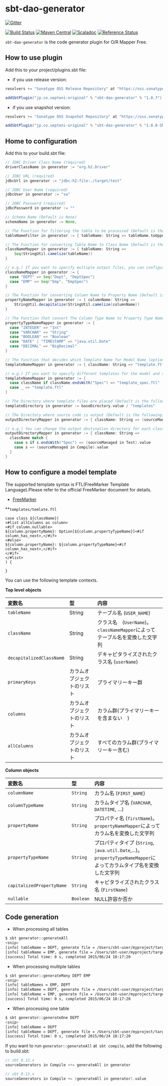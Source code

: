 # sbt-dao-generator

[![Gitter](https://badges.gitter.im/Join%20Chat.svg)](https://gitter.im/septeni-original/sbt-dao-generator?utm_source=badge&utm_medium=badge&utm_campaign=pr-badge&utm_content=badge)

[![Build Status](https://travis-ci.org/septeni-original/sbt-dao-generator.svg)](https://travis-ci.org/septeni-original/sbt-dao-generator)
[![Maven Central](https://maven-badges.herokuapp.com/maven-central/jp.co.septeni-original/sbt-dao-generator/badge.svg)](https://maven-badges.herokuapp.com/maven-central/jp.co.septeni-original/sbt-dao-generator)
[![Scaladoc](http://javadoc-badge.appspot.com/jp.co.septeni-original/sbt-dao-generator_2.10.svg?label=scaladoc)](http://javadoc-badge.appspot.com/jp.co.septeni-original/sbt-dao-generator_2.10)
[![Reference Status](https://www.versioneye.com/java/jp.co.septeni-original:sbt-dao-generator_2.10/reference_badge.svg?style=flat)](https://www.versioneye.com/java/jp.co.septeni-original:sbt-dao-generator_2.10/references)

`sbt-dao-generator` is the code generator plugin for O/R Mapper Free.

## How to use plugin

Add this to your project/plugins.sbt file:

- if you use release version:

```scala
resolvers += "Sonatype OSS Release Repository" at "https://oss.sonatype.org/content/repositories/releases/"

addSbtPlugin("jp.co.septeni-original" % "sbt-dao-generator" % "1.0.7")
```

- if you use snapshot version:

```scala
resolvers += "Sonatype OSS Snapshot Repository" at "https://oss.sonatype.org/content/repositories/snapshots/"

addSbtPlugin("jp.co.septeni-original" % "sbt-dao-generator" % "1.0.8-SNAPSHOT")
```

## Home to configuration

Add this to your build.sbt file:

```scala
// JDBC Driver Class Name (required)
driverClassName in generator := "org.h2.Driver"

// JDBC URL (required)
jdbcUrl in generator := "jdbc:h2:file:./target/test"

// JDBC User Name (required)
jdbcUser in generator := "sa"

// JDBC Password (required)
jdbcPassword in generator := ""

// Schema Name (Default is None)
schemaName in generator := None,

// The Function for filtering the table to be processed (Default is the following)
tableNameFilter in generator := { tableName: String => tableName.toUpperCase != "SCHEMA_VERSION"}

// The Function for converting Table Name to Class Name (Default is the following)
classNameMapper in generator := { tableName: String =>
    Seq(StringUtil.camelize(tableName))
}

// e.g.) If you want to specify multiple output files, you can configure it as follows.
classNameMapper in generator := {
  case "DEPT" => Seq("Dept", "DeptSpec")
  case "EMP" => Seq("Emp", "EmpSpec")
}

// The Function for converting Column Name to Property Name (Default is the following)
propertyNameMapper in generator := { columnName: String =>
    StringUtil.decapitalize(StringUtil.camelize(columnName))
}

// The Function that convert The Column Type Name to Property Type Name (required)
propertyTypeNameMapper in generator := {
  case "INTEGER" => "Int"
  case "VARCHAR" => "String"
  case "BOOLEAN" => "Boolean"
  case "DATE" | "TIMESTAMP" => "java.util.Date"
  case "DECIMAL" => "BigDecimal"
}

// The Function that decides which Template Name for Model Name (optional, defaults below)
templateNameMapper in generator := { className: String => "template.ftl" },

// e.g.) If you want to specify different templates for the model and spec, you can configure it as follows.
templateNameMapper in generator := {
  case className if className.endsWith("Spec") => "template_spec.ftl"
  case _ => "template.ftl"
}

// The Directory where template files are placed (Default is the following)
templateDirectory in generator := baseDirectory.value / "templates"

// The Directory where source code is output (Default is the following)
outputDirectoryMapper in generator := { className: String => (sourceManaged in Compile).value }

// e.g.) You can change the output destination directory for each class name dynamically.
outputDirectoryMapper in generator := { className: String =>
  className match {
    case s if s.endsWith("Spec") => (sourceManaged in Test).value
    case s => (sourceManaged in Compile).value
  }
}
```

## How to configure a model template

The supported template syntax is FTL(FreeMarker Template Language).Please refer to the official FreeMarker document for details.

- [FreeMarker](http://freemarker.org/)

**`templates/temlate.ftl`

```
case class ${className}(
<#list allColumns as column>
<#if column.nullable>
${column.propertyName}: Option[${column.propertyTypeName}]<#if column_has_next>,</#if>
<#else>
${column.propertyName}: ${column.propertyTypeName}<#if column_has_next>,</#if>
</#if>
</#list>
) {

}
```

You can use the following template contexts.

**Top level objects**

| 変数名      | 型 | 内容     |
|:-----------|:---|:---------|
| `tableName` | String | テーブル名 (`USER_NAME`)|
| `className`  | String | クラス名　(`UserName`)。`classNameMapper`によってテーブル名を変換した文字列|
| `decapitalizedClassNam`e | String | デキャピタライズされたクラス名 (`userName`) |
| `primaryKeys` | カラムオブジェクトのリスト | プライマリーキー群 |
| `columns` | カラムオブジェクトのリスト | カラム群(プライマリーキーを含まない　) |
| `allColumns` | カラムオブジェクトのリスト | すべてのカラム群(プライマリーキー含む) |

**Column objects**

| 変数名      | 型 | 内容     |
|:-----------|:---|:---------|
| `columnName` | `String` | カラム名 (`FIRST_NAME`) |
| `columnTypeName` | `String` | カラムタイプ名 (`VARCHAR`, `DATETIME`, ...) |
| `propertyName` | `String` | プロパティ名 (`firstName`)。`propertyNameMapper`によってカラム名を変換した文字列 |
| `propertyTypeName` | `String` | プロパティタイプ (`String`, `java.util.Date`,...)。`propertyTypeNameMapper`によってカラムタイプ名を変換した文字列 |
| `capitalizedPropertyName` | `String` | キャピタライズされたクラス名 (`FirstName`) |
| `nullable` | `Boolean` | NULL許容か否か |

## Code generation

- When processing all tables

```sh
$ sbt generator::generateAll
<snip>
[info] tableName = DEPT, generate file = /Users/sbt-user/myproject/target/scala-2.10/src_managed/Dept.scala
[info] tableName = EMP, generate file = /Users/sbt-user/myproject/target/scala-2.10/src_managed/Emp.scala
[success] Total time: 0 s, completed 2015/06/24 18:17:20
```

- When processing multiple tables

```sh
$ sbt generator::generateMany DEPT EMP
<snip>
[info] tableNames = EMP, DEPT
[info] tableName = DEPT, generate file = /Users/sbt-user/myproject/target/scala-2.10/src_managed/Dept.scala
[info] tableName = EMP, generate file = /Users/sbt-user/myproject/target/scala-2.10/src_managed/Emp.scala
[success] Total time: 0 s, completed 2015/06/24 18:17:20
```

- When processing one table

```sh
$ sbt generator::generateOne DEPT
<snip>
[info] tableName = DEPT
[info] tableName = DEPT, generate file = /Users/sbt-user/myproject/target/scala-2.10/src_managed/Dept.scala
[success] Total time: 0 s, completed 2015/06/24 18:17:20
```

If you want to run `generator::generateAll` at` sbt compile`, add the following to build.sbt:

```scala
// sbt 0.12.x
sourceGenerators in Compile <+= generateAll in generator

// sbt 0.13.x
sourceGenerators in Compile += (generateAll in generator).value
```
